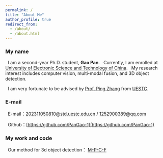 ```yaml
---
permalink: /
title: "About Me"
author_profile: true
redirect_from: 
  - /about/
  - /about.html
---
```

### My name

  &nbsp;&nbsp;I am a second-year Ph.D. student, **Gao Pan**. 
  &nbsp;&nbsp;Currently, I am enrolled at [University of Electronic Science and Technology of China](https://www.uestc.edu.cn/).
  &nbsp;&nbsp;My research interest includes computer vision, multi-modal fusion, and 3D object detection.

  &nbsp;&nbsp;I am very fortunate to be advised by [Prof. Ping Zhang](https://sose.uestc.edu.cn/info/1184/7985.htm) from [UESTC](https://www.uestc.edu.cn/). 
 
### E-mail
  &nbsp;&nbsp;E-mail：[202311050810@std.uestc.edu.cn](mailto:202311050810@std.uestc.edu.cn) / [1252900389@qq.com](mailto:1252900389@qq.com)

  &nbsp;&nbsp;Github：[https://github.com/PanGao-1](https://github.com/PanGao-1) 

### My work and code

  &nbsp;&nbsp;Our method for 3d object detection： [M-P-C-F](https://github.com/ELOESZHANG/MPCF--3d_object_detection)  
